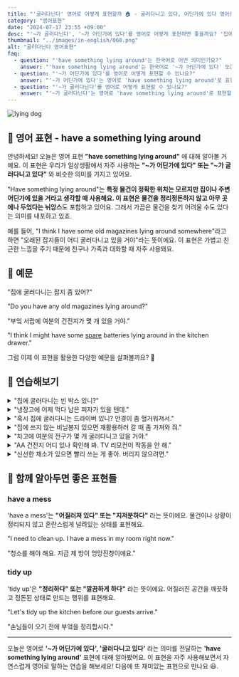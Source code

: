 ```yaml
---
title: "'굴러다닌다' 영어로 어떻게 표현할까 🏠 - 굴러다니고 있다, 어딘가에 있다 영어로"
category: "영어표현"
date: "2024-07-17 23:55 +09:00"
desc: "'~가 굴러다닌다', '~가 어딘가에 있다'를 영어로 어떻게 표현하면 좋을까요? '집에 쓰던 잡지 좀 있어?', '부엌 서랍에 여분의 건전지가 몇 개 있을 거야' 등을 영어로 표현하는 법을 배워봅시다. 다양한 예문을 통해서 연습하고 본인의 표현으로 만들어 보세요."
thumbnail: "../images/in-english/060.png"
alt: "굴러다닌다 영어표현"
faq:
  - question: "'have something lying around'는 한국어로 어떤 의미인가요?"
    answer: "'have something lying around'는 한국어로 '~가 어딘가에 있다' 또는 '~가 굴러다니고 있다'와 비슷한 의미입니다. 특정 물건이 정확한 위치는 모르지만 주변 어딘가에 있을 거라고 생각할 때 사용합니다."
  - question: "'~가 어딘가에 있다'를 영어로 어떻게 표현할 수 있나요?"
    answer: "'~가 어딘가에 있다'는 영어로 'have something lying around'로 표현할 수 있습니다. 예를 들어, '오래된 잡지가 어딘가에 있을 거야'는 'I might have some old magazines lying around'로 말할 수 있습니다."
  - question: "'~가 굴러다닌다'를 영어로 어떻게 표현할 수 있나요?"
    answer: "'~가 굴러다닌다'는 영어로 'have something lying around'로 표현할 수 있습니다. 예를 들어, '오래된 잡지가 어딘가에 굴러다니고 있을 거야'는 'I might have some old magazines lying around'로 말할 수 있습니다."
---
```


![lying dog](../images/in-english/060-1.avif)

## 🌟 영어 표현 - have a something lying around

안녕하세요! 오늘은 영어 표현 **"have something lying around"** 에 대해 알아볼 거예요. 이 표현은 우리가 일상생활에서 자주 사용하는 **"~가 어딘가에 있다" 또는 "~가 굴러다니고 있다"** 와 비슷한 의미를 가지고 있어요.

"Have something lying around"는 **특정 물건이 정확한 위치는 모르지만 집이나 주변 어딘가에 있을 거라고 생각할 때 사용해요. 이 표현은 물건을 정리정돈하지 않고 아무 곳에나 두었다는 뉘앙스**도 포함하고 있어요. 그래서 가끔은 물건을 찾기 어려울 수도 있다는 의미를 내포하고 있죠.

예를 들어, "I think I have some old magazines lying around somewhere"라고 하면 "오래된 잡지들이 어디 굴러다니고 있을 거야"라는 뜻이에요. 이 표현은 가볍고 친근한 느낌을 주기 때문에 친구나 가족과 대화할 때 자주 사용돼요.

<div 
  data-inline-banner="🎉 새해에는 스픽 AI와 함께 영어 공부하자" 
  data-inline-banner-subtext="설날 특별 할인으로 최대 70% 할인! (~2/3)" 
  data-inline-banner-link="https://app.usespeak.com/kr-ko/sale/kr-affiliate-special/?ref=engple-inline"
  data-inline-banner-caption="해당 링크를 통해 구매시 일정액의 수수료를 지급받습니다.">
</div>

## 📖 예문

"집에 굴러다니는 잡지 좀 있어?"

"Do you have any old magazines lying around?"

"부엌 서랍에 여분의 건전지가 몇 개 있을 거야."

"I think I might have some <a href="/blog/in-english/051.spare/">spare</a> batteries lying around in the kitchen drawer."

그럼 이제 이 표현을 활용한 다양한 예문을 살펴볼까요? 🚀

## 💬 연습해보기

<details>
<summary>"집에 굴러다니는 빈 박스 있니?"</summary>
<span>"Do you guys have any cardboard boxes lying around?"</span>
</details>

<details>
<summary>"냉장고에 어제 먹다 남은 피자가 있을 텐데."</summary>
<span>"We should have some leftover pizza lying around in the fridge from last night."</span>
</details>

<details>
<summary>"혹시 집에 굴러다니는 드라이버 있니? 안경이 좀 헐거워져서."</summary>
<span>"Hey, do you <a href="/blog/in-english/041.happen-to/">happen to</a> have a screwdriver lying around? My glasses are loose."</span>
</details>

<details>
<summary>"집에 쓰지 않는 비닐봉지 있으면 재활용하러 갈 때 좀 가져와 줘."</summary>
<span>"If you have any plastic bags lying around, could you bring them for recycling?"</span>
</details>

<details>
<summary>"차고에 여분의 전구가 몇 개 굴러다니고 있을 거야."</summary>
<span>"I'm pretty sure we have some <a href="/blog/in-english/265.extra/">extra</a> light bulbs lying around in the garage."</span>
</details>

<details>
<summary>"AA 건전지 어디 있나 확인해 봐. TV 리모컨이 작동을 안 해."</summary>
<span>"Check if you have any AA batteries lying around. The TV remote just died."</span>
</details>

<details>
<summary>"신선한 채소가 있으면 빨리 쓰는 게 좋아. 버리지 않으려면."</summary>
<span>"When you have fresh produce lying around, it's best to use it quickly to avoid <a href="/blog/in-english/260.waste/">waste</a>."</span>
</details>

## 🤝 함께 알아두면 좋은 표현들

### have a mess

'have a mess'는 **"어질러져 있다" 또는 "지저분하다"** 라는 뜻이에요. 물건이나 상황이 정리되지 않고 혼란스럽게 널려있는 상태를 표현해요.

"I need to clean up. I have a mess in my room right now."

"청소를 해야 해요. 지금 제 방이 엉망진창이에요."

### tidy up

'tidy up'은 **"정리하다" 또는 "깔끔하게 하다"** 라는 뜻이에요. 어질러진 공간을 깨끗하고 정돈된 상태로 만드는 행위를 표현해요.

"Let's tidy up the kitchen before our guests arrive."

"손님들이 오기 전에 부엌을 정리합시다."

---

오늘은 영어로 **'~가 어딘가에 있다', '굴러다니고 있다'** 라는 의미를 전달하는 **'have something lying around'** 표현에 대해 알아봤어요. 이 표현을 자주 사용해보면서 자연스럽게 영어로 말하는 연습을 해보세요! 다음에 또 재미있는 표현으로 만나요 😃.
